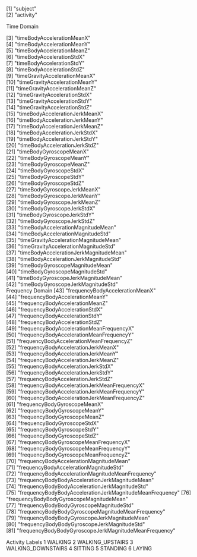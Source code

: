 [1] "subject"                                                
 [2] "activity"                                               
 
 Time Domain
 
 [3] "timeBodyAccelerationMeanX"                              
 [4] "timeBodyAccelerationMeanY"                              
 [5] "timeBodyAccelerationMeanZ"                              
 [6] "timeBodyAccelerationStdX"                               
 [7] "timeBodyAccelerationStdY"                               
 [8] "timeBodyAccelerationStdZ"                               
 [9] "timeGravityAccelerationMeanX"                           
[10] "timeGravityAccelerationMeanY"                           
[11] "timeGravityAccelerationMeanZ"                           
[12] "timeGravityAccelerationStdX"                            
[13] "timeGravityAccelerationStdY"                            
[14] "timeGravityAccelerationStdZ"                            
[15] "timeBodyAccelerationJerkMeanX"                          
[16] "timeBodyAccelerationJerkMeanY"                          
[17] "timeBodyAccelerationJerkMeanZ"                          
[18] "timeBodyAccelerationJerkStdX"                           
[19] "timeBodyAccelerationJerkStdY"                           
[20] "timeBodyAccelerationJerkStdZ"                           
[21] "timeBodyGyroscopeMeanX"                                 
[22] "timeBodyGyroscopeMeanY"                                 
[23] "timeBodyGyroscopeMeanZ"                                 
[24] "timeBodyGyroscopeStdX"                                  
[25] "timeBodyGyroscopeStdY"                                  
[26] "timeBodyGyroscopeStdZ"                                  
[27] "timeBodyGyroscopeJerkMeanX"                             
[28] "timeBodyGyroscopeJerkMeanY"                             
[29] "timeBodyGyroscopeJerkMeanZ"                             
[30] "timeBodyGyroscopeJerkStdX"                              
[31] "timeBodyGyroscopeJerkStdY"                              
[32] "timeBodyGyroscopeJerkStdZ"                              
[33] "timeBodyAccelerationMagnitudeMean"                      
[34] "timeBodyAccelerationMagnitudeStd"                       
[35] "timeGravityAccelerationMagnitudeMean"                   
[36] "timeGravityAccelerationMagnitudeStd"                    
[37] "timeBodyAccelerationJerkMagnitudeMean"                  
[38] "timeBodyAccelerationJerkMagnitudeStd"                   
[39] "timeBodyGyroscopeMagnitudeMean"                         
[40] "timeBodyGyroscopeMagnitudeStd"                          
[41] "timeBodyGyroscopeJerkMagnitudeMean"                     
[42] "timeBodyGyroscopeJerkMagnitudeStd"                      
Frequency Domain
[43] "frequencyBodyAccelerationMeanX"                         
[44] "frequencyBodyAccelerationMeanY"                         
[45] "frequencyBodyAccelerationMeanZ"                         
[46] "frequencyBodyAccelerationStdX"                          
[47] "frequencyBodyAccelerationStdY"                          
[48] "frequencyBodyAccelerationStdZ"                          
[49] "frequencyBodyAccelerationMeanFrequencyX"                
[50] "frequencyBodyAccelerationMeanFrequencyY"                
[51] "frequencyBodyAccelerationMeanFrequencyZ"                
[52] "frequencyBodyAccelerationJerkMeanX"                     
[53] "frequencyBodyAccelerationJerkMeanY"                     
[54] "frequencyBodyAccelerationJerkMeanZ"                     
[55] "frequencyBodyAccelerationJerkStdX"                      
[56] "frequencyBodyAccelerationJerkStdY"                      
[57] "frequencyBodyAccelerationJerkStdZ"                      
[58] "frequencyBodyAccelerationJerkMeanFrequencyX"            
[59] "frequencyBodyAccelerationJerkMeanFrequencyY"            
[60] "frequencyBodyAccelerationJerkMeanFrequencyZ"            
[61] "frequencyBodyGyroscopeMeanX"                            
[62] "frequencyBodyGyroscopeMeanY"                            
[63] "frequencyBodyGyroscopeMeanZ"                            
[64] "frequencyBodyGyroscopeStdX"                             
[65] "frequencyBodyGyroscopeStdY"                             
[66] "frequencyBodyGyroscopeStdZ"                             
[67] "frequencyBodyGyroscopeMeanFrequencyX"                   
[68] "frequencyBodyGyroscopeMeanFrequencyY"                   
[69] "frequencyBodyGyroscopeMeanFrequencyZ"                   
[70] "frequencyBodyAccelerationMagnitudeMean"                 
[71] "frequencyBodyAccelerationMagnitudeStd"                  
[72] "frequencyBodyAccelerationMagnitudeMeanFrequency"        
[73] "frequencyBodyBodyAccelerationJerkMagnitudeMean"         
[74] "frequencyBodyBodyAccelerationJerkMagnitudeStd"          
[75] "frequencyBodyBodyAccelerationJerkMagnitudeMeanFrequency"
[76] "frequencyBodyBodyGyroscopeMagnitudeMean"                
[77] "frequencyBodyBodyGyroscopeMagnitudeStd"                 
[78] "frequencyBodyBodyGyroscopeMagnitudeMeanFrequency"       
[79] "frequencyBodyBodyGyroscopeJerkMagnitudeMean"            
[80] "frequencyBodyBodyGyroscopeJerkMagnitudeStd"             
[81] "frequencyBodyBodyGyroscopeJerkMagnitudeMeanFrequency" 


Activity Labels
1            WALKING
2   WALKING_UPSTAIRS
3 WALKING_DOWNSTAIRS
4            SITTING
5           STANDING
6             LAYING